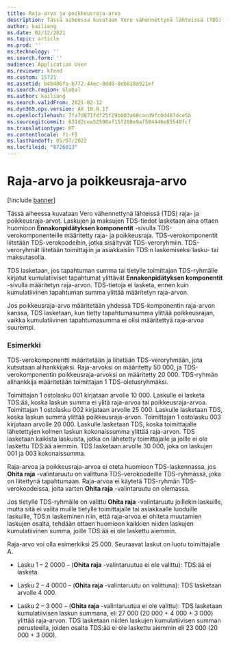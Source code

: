 ```yaml
---
title: Raja-arvo ja poikkeusraja-arvo
description: Tässä aiheessa kuvataan Vero vähennettynä lähteissä (TDS) raja- ja poikkeusraja-arvot.
author: kailiang
ms.date: 02/12/2021
ms.topic: article
ms.prod: ''
ms.technology: ''
ms.search.form: ''
audience: Application User
ms.reviewer: kfend
ms.custom: 15721
ms.assetid: b4b406fa-b772-44ec-8dd8-8eb818a921ef
ms.search.region: Global
ms.author: kailiang
ms.search.validFrom: 2021-02-12
ms.dyn365.ops.version: AX 10.0.17
ms.openlocfilehash: 7fa7d871fdf25f29b003a68cacd9fc0d487dce5b
ms.sourcegitcommit: 631d2cea52590af15f208e9af584446e85540fcf
ms.translationtype: HT
ms.contentlocale: fi-FI
ms.lasthandoff: 05/07/2022
ms.locfileid: "8726013"
---
```

# <a name="threshold-limit-and-exception-threshold-limit"></a>Raja-arvo ja poikkeusraja-arvo

[!include [banner](../includes/banner.md)]

Tässä aiheessa kuvataan Vero vähennettynä lähteissä (TDS) raja- ja poikkeusraja-arvot. Laskujen ja maksujen TDS-tiedot lasketaan aina ottaen huomioon **Ennakonpidätyksen komponentit** -sivulla TDS-verokomponenteille määritetty raja- ja poikkeusraja. TDS-verokomponentit liitetään TDS-verokoodeihin, jotka sisältyvät TDS-veroryhmiin. TDS-veroryhmät liitetään toimittajiin ja asiakkaisiin TDS:n laskemiseksi lasku- tai maksutasolla.

TDS lasketaan, jos tapahtuman summa tai tietylle toimittajan TDS-ryhmälle kirjatut kumulatiiviset tapahtumat ylittävät **Ennakonpidätyksen komponentit** -sivulla määritetyn raja-arvon. TDS-tietoja ei lasketa, ennen kuin kumulatiivinen tapahtuman summa ylittää määritetyn raja-arvon.

Jos poikkeusraja-arvo määritetään yhdessä TDS-komponentin raja-arvon kanssa, TDS lasketaan, kun tietty tapahtumasumma ylittää poikkeusrajan, vaikka kumulatiivinen tapahtumasumma ei olisi määritettyä raja-arvoa suurempi.

### <a name="example"></a>Esimerkki
TDS-verokomponentti määritetään ja liitetään TDS-veroryhmään, jota kutsutaan alihankkijaksi. Raja-arvoksi on määritetty 50 000, ja TDS-verokomponentin poikkeusraja-arvoksi on määritetty 20 000. TDS-ryhmän alihankkija määritetään toimittajan 1 TDS-oletusryhmäksi.

Toimittajan 1 ostolasku 001 kirjataan arvolle 10 000. Laskulle ei lasketa TDS:ää, koska laskun summa ei ylitä raja-arvoa tai poikkeusraja-arvoa. Toimittajan 1 ostolasku 002 kirjataan arvolle 25 000. Laskulle lasketaan TDS, koska laskun summa ylittää poikkeusraja-arvon. Toimittajan 1 ostolasku 003 kirjataan arvolle 20 000. Laskulle lasketaan TDS, koska toimittajalle lähetettyjen kolmen laskun kokonaissumma ylittää raja-arvon. TDS lasketaan kaikista laskuista, jotka on lähetetty toimittajalle ja joille ei ole laskettu TDS:ää aiemmin. TDS lasketaan arvolle 30 000, joka on laskujen 001 ja 003 kokonaissumma.

Raja-arvoa ja poikkeusraja-arvoa ei oteta huomioon TDS-laskennassa, jos **Ohita raja** -valintaruutu on valittuna TDS-verokoodeille TDS-ryhmässä, joka on liitettynä tapahtumaan. Raja-arvoa ei käytetä TDS-ryhmän TDS-verokoodeissa, joita varten **Ohita raja** -valintaruutu on olemassa.

Jos tietylle TDS-ryhmälle on valittu **Ohita raja** -valintaruutu joillekin laskuille, mutta sitä ei valita muille tietylle toimittajalle tai asiakkaalle luoduille laskuille, TDS:n laskeminen niin, että raja-arvoa ei ohiteta muutamien laskujen osalta, tehdään ottaen huomioon kaikkien niiden laskujen kumulatiivinen summa, joille TDS:ää ei ole laskettu aiemmin.

Raja-arvo voi olla esimerkiksi 25 000. Seuraavat laskut on luotu toimittajalle A.

- Lasku 1 – 2 0000 – (**Ohita raja** -valintaruutua ei ole valittu): TDS:ää ei lasketa.

- Lasku 2 – 4 0000 – (**Ohita raja** -valintaruutu on valittuna): TDS lasketaan arvolle 4 000.

- Lasku 2 – 3 000 – (**Ohita raja** -valintaruutua ei ole valittu): TDS lasketaan kumulatiivisen laskun summana, eli 27 000 (20 000 + 4 000 + 3 000) ylittää raja-arvon. TDS lasketaan niiden laskujen kumulatiivisen summan perusteella, joiden osalta TDS:ää ei ole laskettu aiemmin eli 23 000 (20 000 + 3 000).
